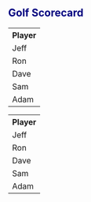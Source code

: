 <!DOCTYPE html>
<body>
  <h2 style="color: navy;">Golf Scorecard</h2>

     
   <table class="sample_table">
  <tr>
     <th>Player</th>
  </tr>
  <tr class="gray_row">
     <td>Jeff</td>
  </tr>
  <tr>
     <td>Ron</td>
  </tr>
  <tr class="gray_row">
     <td>Dave</td>
  </tr>
  <tr>
     <td>Sam</td>
  </tr>
  <tr class="gray_row">
     <td>Adam</td>
  </tr>
</table>

 <table class="sample_table">
  <tr>
     <th>Player</th>
  </tr>
  <tr class="gray_row">
     <td>Jeff</td>
  </tr>
  <tr>
     <td>Ron</td>
  </tr>
  <tr class="gray_row">
     <td>Dave</td>
  </tr>
  <tr>
     <td>Sam</td>
  </tr>
  <tr class="gray_row">
     <td>Adam</td>
  </tr>
</table>
 
 
